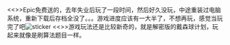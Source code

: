<<>>Epic免费送的，去年失业后玩了一段时间，然后好久没玩，中途重装过电脑系统，重新下载后存档全没了。。。游戏进度应该有一大半了，不想再玩，感觉当玩完了吧![sticker](yellow-face/13)
<<>>游戏玩法还是比较新奇的，就是解密版的戴森球计划，玩起来就像是刷算法题目一样。